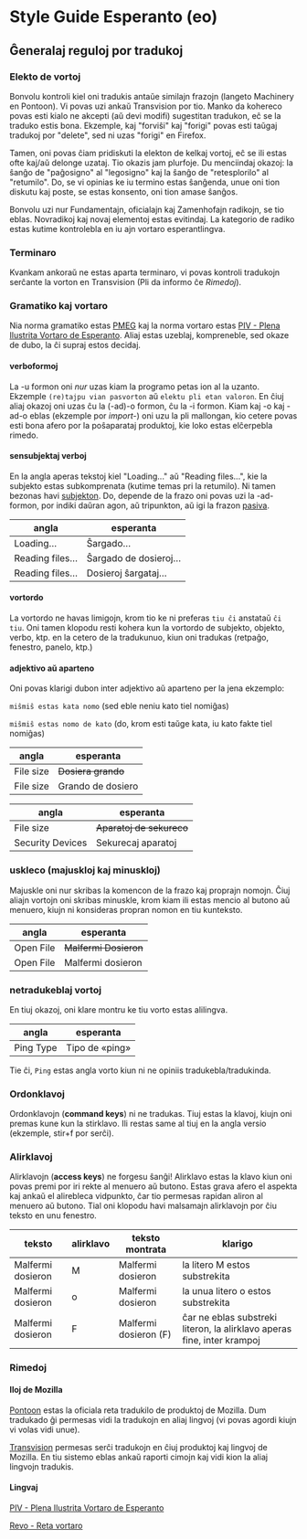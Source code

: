 # Style Guide Esperanto (eo)

## Ĝeneralaj reguloj por tradukoj

### Elekto de vortoj

Bonvolu kontroli kiel oni tradukis antaŭe similajn frazojn (langeto Machinery en Pontoon). Vi povas uzi ankaŭ Transvision por tio. Manko da kohereco povas esti kialo ne akcepti (aŭ devi modifi) sugestitan tradukon, eĉ se la traduko estis bona. Ekzemple, kaj "forviŝi" kaj "forigi" povas esti taŭgaj tradukoj por "delete", sed ni uzas "forigi" en Firefox.

Tamen, oni povas ĉiam pridiskuti la elekton de kelkaj vortoj, eĉ se ili estas ofte kaj/aŭ delonge uzataj. Tio okazis jam plurfoje. Du menciindaj okazoj: la ŝanĝo de "paĝosigno" al "legosigno" kaj la ŝanĝo de "retesplorilo" al "retumilo". Do, se vi opinias ke iu termino estas ŝanĝenda, unue oni tion diskutu kaj poste, se estas konsento, oni tion amase ŝanĝos.

Bonvolu uzi nur Fundamentajn, oficialajn kaj Zamenhofajn radikojn, se tio eblas. Novradikoj kaj novaj elementoj estas evitindaj. La kategorio de radiko estas kutime kontrolebla en iu ajn vortaro esperantlingva.

### Terminaro

Kvankam ankoraŭ ne estas aparta terminaro, vi povas kontroli tradukojn serĉante la vorton en Transvision (Pli da informo ĉe _Rimedoj_).

### Gramatiko kaj vortaro

Nia norma gramatiko estas [PMEG](http://bertilow.com/pmeg/ "Plena Manlibro de Esperanta Gramatiko") kaj la norma vortaro estas [PIV - Plena Ilustrita Vortaro de Esperanto](http://vortaro.net "Plena Ilustrita Vortaro de Esperanto").
Aliaj estas uzeblaj, kompreneble, sed okaze de dubo, la ĉi supraj estos decidaj.

#### verboformoj

La -u formon oni *nur* uzas kiam la programo petas ion al la uzanto. Ekzemple `(re)tajpu vian pasvorton` aŭ `elektu pli etan valoron`. En ĉiuj aliaj okazoj oni uzas ĉu la (-ad)-o formon, ĉu la -i formon. Kiam kaj -o kaj -ad-o eblas (ekzemple por *import-*) oni uzu la pli mallongan, kio cetere povas esti bona afero por la poŝaparataj produktoj, kie loko estas elĉerpebla rimedo.

#### sensubjektaj verboj

En la angla aperas tekstoj kiel "Loading..." aŭ "Reading files...", kie la subjekto estas subkomprenata (kutime temas pri la retumilo). Ni tamen bezonas havi [subjekton](http://bertilow.com/pmeg/gramatiko/verboj_frazroloj/sensubjektaj.html). Do, depende de la frazo oni povas uzi la -ad- formon, por indiki daŭran agon, aŭ tripunkton, aŭ igi la frazon [pasiva](http://bertilow.com/pmeg/gramatiko/pasivo/bazaj_reguloj.html).

|angla|esperanta|
| --- | --- |
|Loading…|Ŝargado…|
|Reading files…|Ŝargado de dosieroj…|
|Reading files…|Dosieroj ŝargataj…|

#### vortordo

La vortordo ne havas limigojn, krom tio ke ni preferas `tiu ĉi` anstataŭ `ĉi tiu`. Oni tamen klopodu resti kohera kun la vortordo de subjekto, objekto, verbo, ktp. en la cetero de la tradukunuo, kiun oni tradukas (retpaĝo, fenestro, panelo, ktp.)

#### adjektivo aŭ aparteno

Oni povas klarigi dubon inter adjektivo aŭ aparteno per la jena ekzemplo:

`miŝmiŝ estas kata nomo` (sed eble neniu kato tiel nomiĝas)

`miŝmiŝ estas nomo de kato` (do, krom esti taŭge kata, iu kato fakte tiel nomiĝas)

|angla|esperanta|
| --- | --- |
|File size|~~Dosiera grando~~|
|File size|Grando de dosiero|

|angla|esperanta|
| --- | --- |
|File size|~~Aparatoj de sekureco~~|
|Security Devices|Sekurecaj aparatoj|

### uskleco (majuskloj kaj minuskloj)

Majuskle oni nur skribas la komencon de la frazo kaj proprajn nomojn. Ĉiuj aliajn vortojn oni skribas minuskle, krom kiam ili estas mencio al butono aŭ menuero, kiujn ni konsideras propran nomon en tiu kunteksto.

|angla|esperanta|
| --- | --- |
|Open File|~~Malfermi Dosieron~~|
|Open File|Malfermi dosieron|

### netradukeblaj vortoj

En tiuj okazoj, oni klare montru ke tiu vorto estas alilingva.

|angla|esperanta|
| --- | --- |
|Ping Type|Tipo de «ping»|

Tie ĉi, `Ping` estas angla vorto kiun ni ne opiniis tradukebla/tradukinda.

### Ordonklavoj

Ordonklavojn (__command keys__) ni ne tradukas. Tiuj estas la klavoj, kiujn oni premas kune kun la stirklavo. Ili restas same al tiuj en la angla versio (ekzemple, stir+f por serĉi).

### Alirklavoj

Alirklavojn (__access keys__) ne forgesu ŝanĝi! Alirklavo estas la klavo kiun oni povas premi por iri rekte al menuero aŭ butono. Estas grava afero el aspekta kaj ankaŭ el alirebleca vidpunkto, ĉar tio permesas rapidan aliron al menuero aŭ butono. Tial oni klopodu havi malsamajn alirklavojn por ĉiu teksto en unu fenestro.

|teksto|alirklavo|teksto montrata|klarigo|
| --- | --- | --- | --- |
|Malfermi dosieron|M|Malfermi dosieron| la litero M estos substrekita
|Malfermi dosieron|o|Malfermi dosieron| la unua litero o estos substrekita
|Malfermi dosieron|F|Malfermi dosieron (F)| ĉar ne eblas substreki literon, la alirklavo aperas fine, inter krampoj

### Rimedoj

#### Iloj de Mozilla

[Pontoon](https://pontoon.mozilla.org/eo/ "Pontoon (eo)") estas la oficiala reta tradukilo de produktoj de Mozilla.
Dum tradukado ĝi permesas vidi la tradukojn en aliaj lingvoj (vi povas agordi kiujn vi volas vidi unue).

[Transvision](https://transvision.mozfr.org/ "Transvision") permesas serĉi tradukojn en ĉiuj produktoj kaj lingvoj de Mozilla. En tiu sistemo eblas ankaŭ raporti cimojn kaj vidi kion la aliaj lingvojn tradukis.

#### Lingvaj

[PIV - Plena Ilustrita Vortaro de Esperanto](http://vortaro.net "Plena Ilustrita Vortaro de Esperanto")

[Revo - Reta vortaro](http://www.reta-vortaro.de/revo/ "Reta vortaro")
